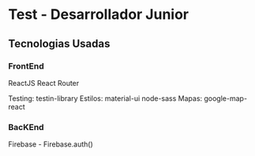 # Test - Desarrollador Junior

## Tecnologias Usadas

### FrontEnd

ReactJS
React Router

Testing:
    testin-library
Estilos:
    material-ui
    node-sass
Mapas:
    google-map-react


### BacKEnd

Firebase - Firebase.auth()